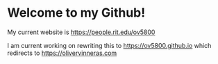 # Welcome to my Github!

My current website is <https://people.rit.edu/ov5800>

I am current working on rewriting this to <https://ov5800.github.io> which redirects to <https://olivervinneras.com>
